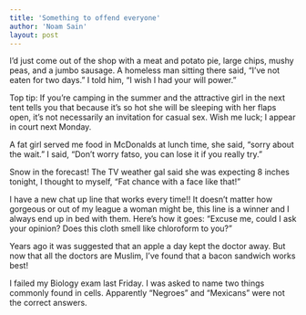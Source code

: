```yaml
---
title: 'Something to offend everyone'
author: 'Noam Sain'
layout: post
---
```


I’d just come out of the shop with a meat and potato pie, large chips, mushy peas, and a jumbo sausage. A homeless man sitting there said, “I’ve not eaten for two days.” I told him, “I wish I had your will power.”  
  
Top tip: If you’re camping in the summer and the attractive girl in the next tent tells you that because it’s so hot she will be sleeping with her flaps open, it’s not necessarily an invitation for casual sex. Wish me luck; I appear in court next Monday.

A fat girl served me food in McDonalds at lunch time, she said, “sorry about the wait.” I said, “Don’t worry fatso, you can lose it if you really try.”

Snow in the forecast! The TV weather gal said she was expecting 8 inches tonight, I thought to myself, “Fat chance with a face like that!”

I have a new chat up line that works every time!! It doesn’t matter how gorgeous or out of my league a woman might be, this line is a winner and I always end up in bed with them. Here’s how it goes: “Excuse me, could I ask your opinion? Does this cloth smell like chloroform to you?”

Years ago it was suggested that an apple a day kept the doctor away. But now that all the doctors are Muslim, I’ve found that a bacon sandwich works best!

I failed my Biology exam last Friday. I was asked to name two things commonly found in cells. Apparently “Negroes” and “Mexicans” were not the correct answers.